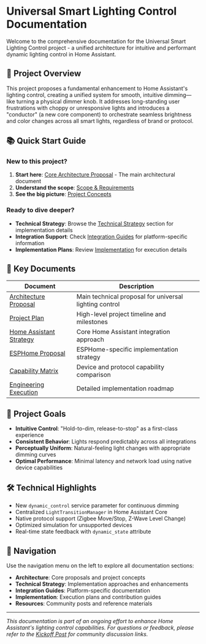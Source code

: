 # Universal Smart Lighting Control Documentation

Welcome to the comprehensive documentation for the Universal Smart Lighting Control project - a unified architecture for intuitive and performant dynamic lighting control in Home Assistant.

## 🎯 Project Overview

This project proposes a fundamental enhancement to Home Assistant's lighting control, creating a unified system for smooth, intuitive dimming—like turning a physical dimmer knob. It addresses long-standing user frustrations with choppy or unresponsive lights and introduces a "conductor" (a new core component) to orchestrate seamless brightness and color changes across all smart lights, regardless of brand or protocol.

## 📚 Quick Start Guide

### New to this project?
1. **Start here**: [Core Architecture Proposal](architecture.md) - The main architectural document
2. **Understand the scope**: [Scope & Requirements](scope.md)
3. **See the big picture**: [Project Concepts](pro_concepts.md)

### Ready to dive deeper?
- **Technical Strategy**: Browse the [Technical Strategy](ha_strategy.md) section for implementation details
- **Integration Support**: Check [Integration Guides](top_lighting_integrations.md) for platform-specific information
- **Implementation Plans**: Review [Implementation](eng_execution.md) for execution details

## 🔗 Key Documents

| Document | Description |
|----------|-------------|
| [Architecture Proposal](architecture.md) | Main technical proposal for universal lighting control |
| [Project Plan](project_plan.md) | High-level project timeline and milestones |
| [Home Assistant Strategy](ha_strategy.md) | Core Home Assistant integration approach |
| [ESPHome Proposal](esphome_proposal.md) | ESPHome-specific implementation strategy |
| [Capability Matrix](capability_matrix.md) | Device and protocol capability comparison |
| [Engineering Execution](eng_execution.md) | Detailed implementation roadmap |

## 🚀 Project Goals

- **Intuitive Control**: "Hold-to-dim, release-to-stop" as a first-class experience
- **Consistent Behavior**: Lights respond predictably across all integrations
- **Perceptually Uniform**: Natural-feeling light changes with appropriate dimming curves
- **Optimal Performance**: Minimal latency and network load using native device capabilities

## 🛠️ Technical Highlights

- New `dynamic_control` service parameter for continuous dimming
- Centralized `LightTransitionManager` in Home Assistant Core
- Native protocol support (Zigbee Move/Stop, Z-Wave Level Change)
- Optimized simulation for unsupported devices
- Real-time state feedback with `dynamic_state` attribute

## 📖 Navigation

Use the navigation menu on the left to explore all documentation sections:

- **Architecture**: Core proposals and project concepts
- **Technical Strategy**: Implementation approaches and enhancements
- **Integration Guides**: Platform-specific documentation
- **Implementation**: Execution plans and contribution guides
- **Resources**: Community posts and reference materials

---

*This documentation is part of an ongoing effort to enhance Home Assistant's lighting control capabilities. For questions or feedback, please refer to the [Kickoff Post](kickoff_post.md) for community discussion links.*
